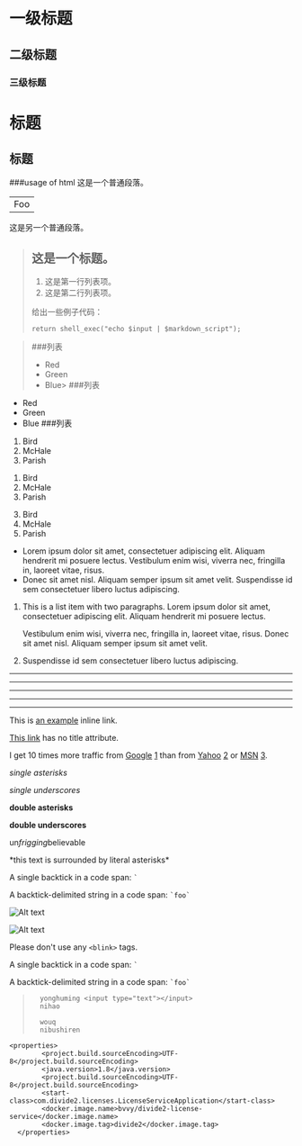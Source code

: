 # 一级标题

## 二级标题

### 三级标题


标题
=============

标题
-------------

 ###usage of html
这是一个普通段落。

<table>
    <tr>
        <td>Foo</td>
    </tr>
</table>

这是另一个普通段落。


> ## 这是一个标题。
> 
> 1.   这是第一行列表项。
> 2.   这是第二行列表项。
> 
> 给出一些例子代码：
> 
>     return shell_exec("echo $input | $markdown_script");

> ###列表
> *   Red
> *   Green
> *   Blue> 
###列表
+   Red
+   Green
+   Blue
###列表
1.  Bird
2.  McHale
3.  Parish

<ol>
<li>Bird</li>
<li>McHale</li>
<li>Parish</li>
</ol>

3. Bird
1. McHale
8. Parish


*   Lorem ipsum dolor sit amet, consectetuer adipiscing elit.
    Aliquam hendrerit mi posuere lectus. Vestibulum enim wisi,
    viverra nec, fringilla in, laoreet vitae, risus.
*   Donec sit amet nisl. Aliquam semper ipsum sit amet velit.
    Suspendisse id sem consectetuer libero luctus adipiscing.


1.  This is a list item with two paragraphs. Lorem ipsum dolor
    sit amet, consectetuer adipiscing elit. Aliquam hendrerit
    mi posuere lectus.

    Vestibulum enim wisi, viverra nec, fringilla in, laoreet
    vitae, risus. Donec sit amet nisl. Aliquam semper ipsum
    sit amet velit.

2.  Suspendisse id sem consectetuer libero luctus adipiscing.

* * *

***

*****

- - -

---------------------------------------
This is [an example](http://example.com/ "Title") inline link.

[This link](http://example.net/) has no title attribute.


  [google]: http://google.com/        "Google"
  [yahoo]:  http://search.yahoo.com/  "Yahoo Search"
  [msn]:    http://search.msn.com/    "MSN Search"

I get 10 times more traffic from [Google] [1] than from
[Yahoo] [2] or [MSN] [3].

  [1]: http://google.com/        "Google"
  [2]: http://search.yahoo.com/  "Yahoo Search"
  [3]: http://search.msn.com/    "MSN Search"

*single asterisks*

_single underscores_

**double asterisks**

__double underscores__

un*frigging*believable

\*this text is surrounded by literal asterisks\*

A single backtick in a code span: `` ` ``

A backtick-delimited string in a code span: `` `foo` ``

![Alt text](/path/to/img.jpg)

![Alt text](/path/to/img.jpg "Optional title")

Please don't use any `<blink>` tags.

<p>A single backtick in a code span: <code>`</code></p>

<p>A backtick-delimited string in a code span: <code>`foo`</code></p>

>
>
>       yonghuming <input type="text"></input>
>       nihao
>       
>       wouq
>       nibushiren
>       
```
<properties>
        <project.build.sourceEncoding>UTF-8</project.build.sourceEncoding>
        <java.version>1.8</java.version>
        <project.build.sourceEncoding>UTF-8</project.build.sourceEncoding>
        <start-class>com.divide2.licenses.LicenseServiceApplication</start-class>
        <docker.image.name>bvvy/divide2-license-service</docker.image.name>
        <docker.image.tag>divide2</docker.image.tag>
  </properties>
```